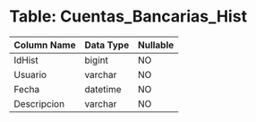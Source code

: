 # Table: Cuentas_Bancarias_Hist

| Column Name | Data Type | Nullable |
|-------------|-----------|----------|
| IdHist | bigint | NO |
| Usuario | varchar | NO |
| Fecha | datetime | NO |
| Descripcion | varchar | NO |
